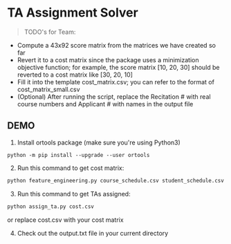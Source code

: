 # TA Assignment Solver

> TODO's for Team:
- Compute a 43x92 score matrix from the matrices we have created so far
- Revert it to a cost matrix since the package uses a minimization objective function; for example, the score matrix [10, 20, 30] should be reverted to a cost matrix like [30, 20, 10]
- Fill it into the template cost_matrix.csv; you can refer to the format of cost_matrix_small.csv
- (Optional) After running the script, replace the Recitation # with real course numbers and Applicant # with names in the output file

## DEMO
1. Install ortools package (make sure you're using Python3)
```
python -m pip install --upgrade --user ortools
```
2. Run this command to get cost matrix:
```bash
python feature_engineering.py course_schedule.csv student_schedule.csv undergrad_preferences.csv grades.csv cost.csv
```

3. Run this command to get TAs assigned:
```bash
python assign_ta.py cost.csv
```
or replace cost.csv with your cost matrix

4. Check out the output.txt file in your current directory
